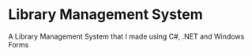 # Library Management System
A Library Management System that I made using C#, .NET and Windows Forms
